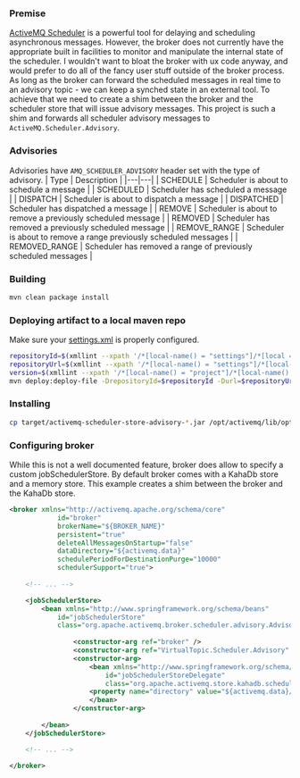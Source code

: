 ### Premise

[ActiveMQ Scheduler](https://activemq.apache.org/delay-and-schedule-message-delivery) is a powerful tool for delaying and scheduling asynchronous messages. However, the broker does not currently have the appropriate built in facilities to monitor and manipulate the internal state of the scheduler. I wouldn't want to bloat the broker with ux code anyway, and would prefer to do all of the fancy user stuff outside of the broker process. As long as the broker can forward the scheduled messages in real time to an advisory topic - we can keep a synched state in an external tool. To achieve that we need to create a shim between the broker and the scheduler store that will issue advisory messages. This project is such a shim and forwards all scheduler advisory messages to `ActiveMQ.Scheduler.Advisory`.

### Advisories
Advisories have `AMQ_SCHEDULER_ADVISORY` header set with the type of advisory.
| Type | Description |
|---|---|
| SCHEDULE | Scheduler is about to schedule a message |
| SCHEDULED | Scheduler has scheduled a message |
| DISPATCH | Scheduler is about to dispatch a message |
| DISPATCHED | Scheduler has dispatched a message |
| REMOVE | Scheduler is about to remove a previously scheduled message |
| REMOVED | Scheduler has removed a previously scheduled message |
| REMOVE_RANGE | Scheduler is about to remove a range previously scheduled messages |
| REMOVED_RANGE | Scheduler has removed a range of previously scheduled messages |

### Building
```bash
mvn clean package install
```

### Deploying artifact to a local maven repo
Make sure your [settings.xml](https://maven.apache.org/settings.html) is properly configured.
```bash
repositoryId=$(xmllint --xpath '/*[local-name() = "settings"]/*[local = "activeProfile"]/text()' ~/.m2/settings.xml)
repositoryUrl=$(xmllint --xpath '/*[local-name() = "settings"]/*[local-name() = "profiles"]/*[local-name() = "profile" and *[local-name() = "id"]/text() = "$artifactoryId"]' ~/.m2/settings.xml)
version=$(xmllint --xpath '/*[local-name() = "project"]/*[local-name() = "version"]/text()')
mvn deploy:deploy-file -DrepositoryId=$repositoryId -Durl=$repositoryUrl -Dpackaging=jar -DgroupId=org.apache.activemq -DartifactId=activemq-scheduler-store-advisory -Dversion=$version -Dfile=target/activemq-scheduler-store-advisory-$version.jar
```

### Installing 
```bash
cp target/activemq-scheduler-store-advisory-*.jar /opt/activemq/lib/optional/
```

### Configuring broker
While this is not a well documented feature, broker does allow to specify a custom jobSchedulerStore. By default broker comes with a KahaDb store and a memory store. This example creates a shim between the broker and the KahaDb store.

```xml
<broker xmlns="http://activemq.apache.org/schema/core"
            id="broker"
            brokerName="${BROKER_NAME}"
            persistent="true"
            deleteAllMessagesOnStartup="false"
            dataDirectory="${activemq.data}"
            schedulePeriodForDestinationPurge="10000"
            schedulerSupport="true">
	
	<!-- ... -->

	<jobSchedulerStore>
  		<bean xmlns="http://www.springframework.org/schema/beans" 
			id="jobSchedulerStore" 
		  	class="org.apache.activemq.broker.scheduler.advisory.AdvisoryJobSchedulerStore">
	  
    			<constructor-arg ref="broker" />
    			<constructor-arg ref="VirtualTopic.Scheduler.Advisory" />
    			<constructor-arg>
      				<bean xmlns="http://www.springframework.org/schema/beans" 
			      		id="jobSchedulerStoreDelegate" 
		      			class="org.apache.activemq.store.kahadb.scheduler.JobSchedulerStoreImpl">
					<property name="directory" value="${activemq.data}/scheduler" />
      				</bean>
    			</constructor-arg>
	  
  		</bean>
	</jobSchedulerStore>

	<!-- ... -->
	
</broker>
```

